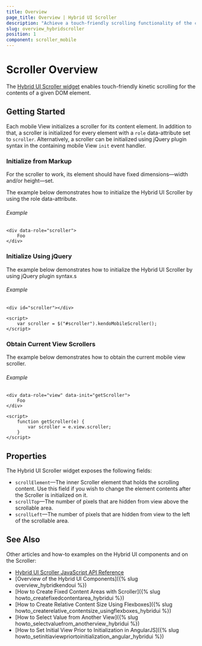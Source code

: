 ```yaml
---
title: Overview
page_title: Overview | Hybrid UI Scroller
description: "Achieve a touch-friendly scrolling functionality of the contents of a given DOM element by using the hybrid Kendo UI Scroller widget."
slug: overview_hybridscroller
position: 1
component: scroller_mobile
---
```


# Scroller Overview

The [Hybrid UI Scroller widget](http://demos.telerik.com/kendo-ui/m/index#scroller/index) enables touch-friendly kinetic scrolling for the contents of a given DOM element.

## Getting Started

Each mobile View initializes a scroller for its content element. In addition to that, a scroller is initialized for every element with a `role` data-attribute set to `scroller`. Alternatively, a scroller can be initialized using jQuery plugin syntax in the containing mobile View `init` event handler.

### Initialize from Markup

For the scroller to work, its element should have fixed dimensions&mdash;width and/or height&mdash;set.

The example below demonstrates how to initialize the Hybrid UI Scroller by using the role data-attribute.

###### Example

    <div data-role="scroller">
        Foo
    </div>

### Initialize Using jQuery

The example below demonstrates how to initialize the Hybrid UI Scroller by using jQuery plugin syntax.s

###### Example

    <div id="scroller"></div>

    <script>
        var scroller = $("#scroller").kendoMobileScroller();
    </script>

### Obtain Current View Scrollers

The example below demonstrates how to obtain the current mobile view scroller.

###### Example

    <div data-role="view" data-init="getScroller">
        Foo
    </div>

    <script>
        function getScroller(e) {
            var scroller = e.view.scroller;
        }
    </script>

## Properties

The Hybrid UI Scroller widget exposes the following fields:

*   `scrollElement`&mdash;The inner Scroller element that holds the scrolling content. Use this field if you wish to change the element contents after the Scroller is initialized on it.
*   `scrollTop`&mdash;The number of pixels that are hidden from view above the scrollable area.
*   `scrollLeft`&mdash;The number of pixels that are hidden from view to the left of the scrollable area.

## See Also

Other articles and how-to examples on the Hybrid UI components and on the Scroller:

* [Hybrid UI Scroller JavaScript API Reference](/api/javascript/mobile/ui/scroller)
* [Overview of the Hybrid UI Components]({% slug overview_hybridkendoui %})
* [How to Create Fixed Content Areas with Scroller]({% slug howto_createfixedcontentarea_hybridui %})
* [How to Create Relative Content Size Using Flexboxes]({% slug howto_createrelative_contentsize_usingflexboxes_hybridui %})
* [How to Select Value from Another View]({% slug howto_selectvaluefrom_anotherview_hybridui %})
* [How to Set Initial View Prior to Initialization in AngularJS]({% slug howto_setinitiaviewpriortoinitialization_angular_hybridui %})
